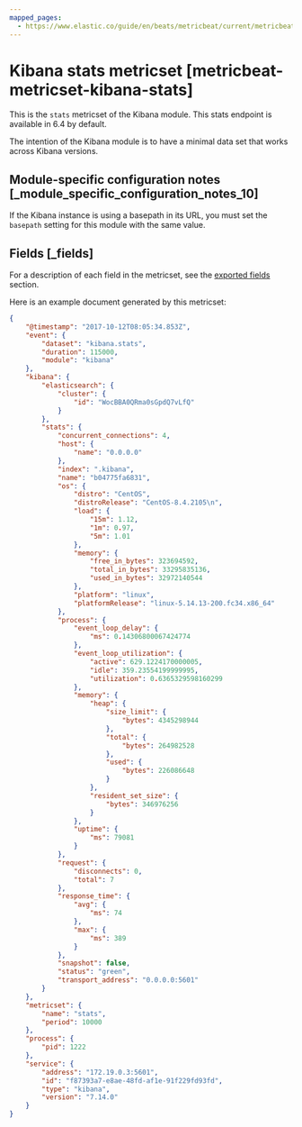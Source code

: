 ```yaml
---
mapped_pages:
  - https://www.elastic.co/guide/en/beats/metricbeat/current/metricbeat-metricset-kibana-stats.html
---
```


<!-- This file is generated! See scripts/mage/docs_collector.go -->

# Kibana stats metricset [metricbeat-metricset-kibana-stats]

This is the `stats` metricset of the Kibana module. This stats endpoint is available in 6.4 by default.

The intention of the Kibana module is to have a minimal data set that works across Kibana versions.


## Module-specific configuration notes [_module_specific_configuration_notes_10]

If the Kibana instance is using a basepath in its URL, you must set the `basepath` setting for this module with the same value.

## Fields [_fields]

For a description of each field in the metricset, see the [exported fields](/reference/metricbeat/exported-fields-kibana.md) section.

Here is an example document generated by this metricset:

```json
{
    "@timestamp": "2017-10-12T08:05:34.853Z",
    "event": {
        "dataset": "kibana.stats",
        "duration": 115000,
        "module": "kibana"
    },
    "kibana": {
        "elasticsearch": {
            "cluster": {
                "id": "WocBBA0QRma0sGpdQ7vLfQ"
            }
        },
        "stats": {
            "concurrent_connections": 4,
            "host": {
                "name": "0.0.0.0"
            },
            "index": ".kibana",
            "name": "b04775fa6831",
            "os": {
                "distro": "CentOS",
                "distroRelease": "CentOS-8.4.2105\n",
                "load": {
                    "15m": 1.12,
                    "1m": 0.97,
                    "5m": 1.01
                },
                "memory": {
                    "free_in_bytes": 323694592,
                    "total_in_bytes": 33295835136,
                    "used_in_bytes": 32972140544
                },
                "platform": "linux",
                "platformRelease": "linux-5.14.13-200.fc34.x86_64"
            },
            "process": {
                "event_loop_delay": {
                    "ms": 0.14306800067424774
                },
                "event_loop_utilization": {
                    "active": 629.1224170000005,
                    "idle": 359.23554199999995,
                    "utilization": 0.6365329598160299
                },
                "memory": {
                    "heap": {
                        "size_limit": {
                            "bytes": 4345298944
                        },
                        "total": {
                            "bytes": 264982528
                        },
                        "used": {
                            "bytes": 226086648
                        }
                    },
                    "resident_set_size": {
                        "bytes": 346976256
                    }
                },
                "uptime": {
                    "ms": 79081
                }
            },
            "request": {
                "disconnects": 0,
                "total": 7
            },
            "response_time": {
                "avg": {
                    "ms": 74
                },
                "max": {
                    "ms": 389
                }
            },
            "snapshot": false,
            "status": "green",
            "transport_address": "0.0.0.0:5601"
        }
    },
    "metricset": {
        "name": "stats",
        "period": 10000
    },
    "process": {
        "pid": 1222
    },
    "service": {
        "address": "172.19.0.3:5601",
        "id": "f87393a7-e8ae-48fd-af1e-91f229fd93fd",
        "type": "kibana",
        "version": "7.14.0"
    }
}
```
